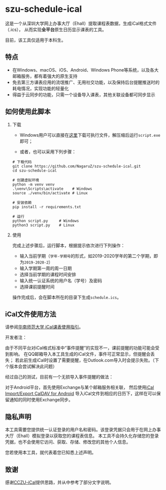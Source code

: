 # szu-schedule-ical
这是一个从深圳大学网上办事大厅（Ehall）提取课程表数据，生成iCal格式文件（.ics），
从而实现**全平台**原生日历显示课表的工具。

目前，该工具仅适用于本科生。

## 特点
- 在Windows、macOS、iOS、Android、Windows Phone等系统，以及各大邮箱服务，都有着强大的原生支持
- 免去第三方课表应用的流氓推广、无用社交功能，以及保持后台提醒推送时的耗电情况，实现功能的轻量化
- 得益于云同步的功能，只需一个设备导入课表，其他关联设备都可同步显示

## 如何使用此脚本

1. 下载

   - Windows用户可以直接在[这里](https://github.com/NagaruZ/szu-schedule-ical/releases)下载可执行文件，解压缩后运行```script.exe```即可；

   - 或者，也可以采用下列步骤：

   ```
   # 下载代码
   git clone https://github.com/NagaruZ/szu-schedule-ical.git
   cd szu-schedule-ical

   # 创建虚拟环境
   python -m venv venv
   .\venv\Scripts\activate    # Windows
   source ./venv/bin/activate # Linux

   # 安装依赖
   pip install -r requirements.txt

   # 运行
   python script.py     # Windows
   python3 script.py    # Linux
   ```

2. 使用

   完成上述步骤后，运行脚本，根据提示依次进行下列操作：

   - 输入当前学期（```学年-学期号```的形式，如2019-2020学年的第二个学期，即为```2019-2020-2```）
   - 输入学期第一周的周一日期
   - 选择当前学期的课程时间安排
   - 输入统一认证系统的用户名（学号）及密码
   - 选择课前提醒时间

   操作完成后，会在脚本所在的目录下生成```schedule.ics```。
## iCal文件使用方法
请参阅[华南师范大学 iCal课表使用指引](https://i.scnu.edu.cn/ical/doc#%E5%AF%BC%E5%85%A5%E7%9A%84%E6%AD%A5%E9%AA%A4)。

开发者注：

由于不同平台对iCal格式标准中“事件提醒”的实现不一，课前提醒的功能可能会受到影响。
在QQ邮箱导入本工具生成的iCal文件，事件可正常显示，但提醒会丢失；
若此前生成iCal时设置了需要提醒，在Outlook.com导入时会提示失败。（下个版本会尝试解决此问题）

经过自己的测试，目前有一个无损导入事件提醒的做法：

对于Android平台，首先使用Exchange与某个邮箱服务相关联，
然后使用[iCal Import/Export CalDAV for Android](https://apkpure.com/ical-import-export-caldav/tk.drlue.icalimportexport)
导入iCal文件到相应的日历下，这样在可以保留通知的同时使用Exchange同步。

## 隐私声明
本工具需要您提供统一认证登录的用户名和密码。该登录凭据只会用于在网上办事大厅（Ehall）模拟登录以获取您的课程表信息。
本工具不会持久化存储您的登录凭据，也不会使用它访问、获取、存储、修改您的其他个人信息。

您若使用本工具，就代表着您已知悉上述声明。

## 致谢
感谢[CCZU-iCal](https://github.com/Hogan-TR/CCZU-iCal)提供思路，并从中参考了部分文字说明。
